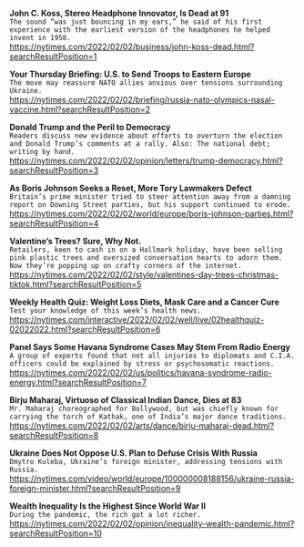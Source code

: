 **John C. Koss, Stereo Headphone Innovator, Is Dead at 91**\
`The sound “was just bouncing in my ears,” he said of his first experience with the earliest version of the headphones he helped invent in 1958.`\
https://nytimes.com/2022/02/02/business/john-koss-dead.html?searchResultPosition=1

**Your Thursday Briefing: U.S. to Send Troops to Eastern Europe**\
`The move may reassure NATO allies anxious over tensions surrounding Ukraine.`\
https://nytimes.com/2022/02/02/briefing/russia-nato-olympics-nasal-vaccine.html?searchResultPosition=2

**Donald Trump and the Peril to Democracy**\
`Readers discuss new evidence about efforts to overturn the election and Donald Trump’s comments at a rally. Also: The national debt; writing by hand.`\
https://nytimes.com/2022/02/02/opinion/letters/trump-democracy.html?searchResultPosition=3

**As Boris Johnson Seeks a Reset, More Tory Lawmakers Defect**\
`Britain’s prime minister tried to steer attention away from a damning report on Downing Street parties, but his support continued to erode.`\
https://nytimes.com/2022/02/02/world/europe/boris-johnson-parties.html?searchResultPosition=4

**Valentine’s Trees? Sure, Why Not.**\
`Retailers, keen to cash in on a Hallmark holiday, have been selling pink plastic trees and oversized conversation hearts to adorn them. Now they’re popping up on crafty corners of the internet.`\
https://nytimes.com/2022/02/02/style/valentines-day-trees-christmas-tiktok.html?searchResultPosition=5

**Weekly Health Quiz: Weight Loss Diets, Mask Care and a Cancer Cure**\
`Test your knowledge of this week’s health news.`\
https://nytimes.com/interactive/2022/02/02/well/live/02healthquiz-02022022.html?searchResultPosition=6

**Panel Says Some Havana Syndrome Cases May Stem From Radio Energy**\
`A group of experts found that not all injuries to diplomats and C.I.A. officers could be explained by stress or psychosomatic reactions.`\
https://nytimes.com/2022/02/02/us/politics/havana-syndrome-radio-energy.html?searchResultPosition=7

**Birju Maharaj, Virtuoso of Classical Indian Dance, Dies at 83**\
`Mr. Maharaj choreographed for Bollywood, but was chiefly known for carrying the torch of Kathak, one of India’s major dance traditions.`\
https://nytimes.com/2022/02/02/arts/dance/birju-maharaj-dead.html?searchResultPosition=8

**Ukraine Does Not Oppose U.S. Plan to Defuse Crisis With Russia**\
`Dmytro Kuleba, Ukraine’s foreign minister, addressing tensions with Russia.`\
https://nytimes.com/video/world/europe/100000008188156/ukraine-russia-foreign-minister.html?searchResultPosition=9

**Wealth Inequality Is the Highest Since World War II**\
`During the pandemic, the rich got a lot richer.`\
https://nytimes.com/2022/02/02/opinion/inequality-wealth-pandemic.html?searchResultPosition=10

